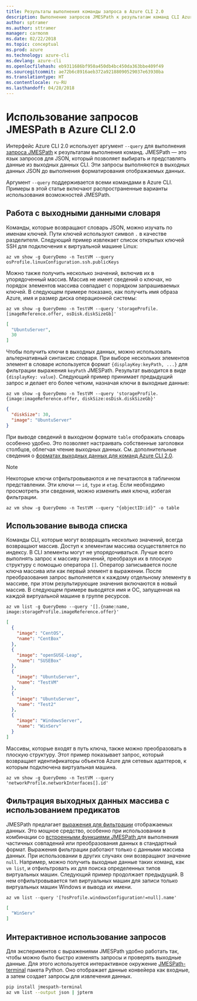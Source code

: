 ```yaml
---
title: Результаты выполнения команды запроса в Azure CLI 2.0
description: Выполнение запросов JMESPath к результатам команд CLI Azure 2.0.
author: sptramer
ms.author: sttramer
manager: carmonm
ms.date: 02/22/2018
ms.topic: conceptual
ms.prod: azure
ms.technology: azure-cli
ms.devlang: azure-cli
ms.openlocfilehash: eb9311686bf950a450db4bc450da363bbe409f49
ms.sourcegitcommit: ae72b6c8916aeb372a92188090529037e63930ba
ms.translationtype: HT
ms.contentlocale: ru-RU
ms.lasthandoff: 04/28/2018
---
```

# <a name="use-jmespath-queries-with-azure-cli-20"></a>Использование запросов JMESPath в Azure CLI 2.0

Интерфейс Azure CLI 2.0 использует аргумент `--query` для выполнения [запроса JMESPath](http://jmespath.org) к результатам выполнения команд. JMESPath — это язык запросов для JSON, который позволяет выбирать и представлять данные из выходных данных CLI. Эти запросы выполняются в выходных данных JSON до выполнения форматирования отображаемых данных.

Аргумент `--query` поддерживается всеми командами в Azure CLI. Примеры в этой статье включают распространенные варианты использования возможностей JMESPath.

## <a name="work-with-dictionary-output"></a>Работа с выходными данными словаря

Команды, которые возвращают словарь JSON, можно изучать по именам ключей. Пути ключей используют символ `.` в качестве разделителя. Следующий пример извлекает список открытых ключей SSH для подключения к виртуальной машине Linux:

```azurecli
az vm show -g QueryDemo -n TestVM --query osProfile.linuxConfiguration.ssh.publicKeys
```

Можно также получить несколько значений, включив их в упорядоченный массив. Массив не имеет сведений о ключах, но порядок элементов массива совпадает с порядком запрашиваемых ключей. В следующем примере показано, как получить имя образа Azure, имя и размер диска операционной системы:

```azurecli
az vm show -g QueryDemo -n TestVM --query 'storageProfile.[imageReference.offer, osDisk.diskSizeGb]'
```

```json
[
  "UbuntuServer",
  30
]
```

Чтобы получить ключи в выходных данных, можно использовать альтернативный синтаксис словаря. При выборе нескольких элементов элемент в словаре используется формат `{displayKey:keyPath, ...}` для фильтрации выражения `keyPath` JMESPath. Результат выводится в виде `{displayKey: value}`. Следующий пример принимает предыдущий запрос и делает его более четким, назначая ключи в выходные данные:

```azurecli
az vm show -g QueryDemo -n TestVM --query 'storageProfile.{image:imageReference.offer, diskSize:osDisk.diskSizeGb}'
```

```json
{
  "diskSize": 30,
  "image": "UbuntuServer"
}
```

При выводе сведений в выходном формате `table` отображать словарь особенно удобно. Это позволяет настраивать собственные заголовки столбцов, облегчая чтение выходных данных. См. дополнительные сведения о [форматах выходных данных для команд Azure CLI 2.0](/cli/azure/format-output-azure-cli).

> [!NOTE]
> Некоторые ключи отфильтровываются и не печатаются в табличном представлении. Эти ключи — `id`, `type` и `etag`. Если необходимо просмотреть эти сведения, можно изменить имя ключа, избегая фильтрации.
>
> ```azurecli
> az vm show -g QueryDemo -n TestVM --query "{objectID:id}" -o table
> ```

## <a name="work-with-list-output"></a>Использование вывода списка

Команды CLI, которые могут возвращать несколько значений, всегда возвращают массив. Доступ к элементам массива осуществляется по индексу. В CLI элементы могут не упорядочиваться. Лучше всего выполнять запрос к массиву значений, преобразуя их в плоскую структуру с помощью оператора `[]`. Оператор записывается после ключа массива или как первый элемент в выражении. После преобразования запрос выполняется к каждому отдельному элементу в массиве, при этом результирующие значения включаются в новый массив. В следующем примере выводятся имя и ОС, запущенная на каждой виртуальной машине в группе ресурсов. 

```azurecli
az vm list -g QueryDemo --query '[].{name:name, image:storageProfile.imageReference.offer}'
```

```json
[
  {
    "image": "CentOS",
    "name": "CentBox"
  },
  {
    "image": "openSUSE-Leap",
    "name": "SUSEBox"
  },
  {
    "image": "UbuntuServer",
    "name": "TestVM"
  },
  {
    "image": "UbuntuServer",
    "name": "Test2"
  },
  {
    "image": "WindowsServer",
    "name": "WinServ"
  }
]
```

Массивы, которые входят в путь ключа, также можно преобразовать в плоскую структуру. Этот пример показывает запрос, который возвращает идентификаторы объектов Azure для сетевых адаптеров, к которым подключена виртуальная машина.

```azurecli
az vm show -g QueryDemo -n TestVM --query 'networkProfile.networkInterfaces[].id'
```

## <a name="filter-array-output-with-predicates"></a>Фильтрация выходных данных массива с использованием предикатов

JMESPath предлагает [выражения для фильтрации](http://jmespath.org/specification.html#filterexpressions) отображаемых данных. Это мощное средство, особенно при использовании в комбинации со [встроенными функциями JMESPath ](http://jmespath.org/specification.html#built-in-functions) для выполнения частичных совпадений или преобразования данных в стандартный формат. Выражения фильтрации работают только с данными массива данных. При использовании в других случаях они возвращают значение `null`. Например, можно получить выходные данные таких команд, как `vm list`, и отфильтровать их для поиска определенных типов виртуальных машин. Следующий пример продолжает предыдущий. В нем отфильтровывается тип виртуальных машин для записи только виртуальных машин Windows и вывода их имени.

```azurecli
az vm list --query '[?osProfile.windowsConfiguration!=null].name'
```

```json
[
  "WinServ"
]
```

## <a name="experiment-with-queries-interactively"></a>Интерактивное использование запросов

Для экспериментов с выражениями JMESPath удобно работать так, чтобы можно было быстро изменять запросы и проверять выходные данные. Для этого используется интерактивное окружение [JMESPath-terminal](https://github.com/jmespath/jmespath.terminal) пакета Python. Оно отображает данные конвейера как входные, а затем создает запросы для извлечения данных.

```bash
pip install jmespath-terminal
az vm list --output json | jpterm
```
